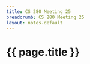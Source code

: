 ```yaml
---
title: CS 280 Meeting 25
breadcrumb: CS 280 Meeting 25
layout: notes-default
---
```

# {{ page.title }}
